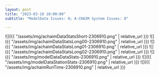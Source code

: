 ```yaml
---
layout: post
title: "2023-03-10 10:00:00"
subtitle: "ModelData Issues: 0; A-CHAIM System Issues: 0"

---
```


![]({{ "/assets/img/achaimDataStatsShort-2306910.png" | relative_url }})
![]({{ "/assets/img/achaimDataStatsLong00-2306910.png" | relative_url }})
![]({{ "/assets/img/achaimDataStatsLong01-2306910.png" | relative_url }})
![]({{ "/assets/img/achaimDataStatsLong02-2306910.png" | relative_url }})
![]({{ "/assets/img/modelDataDataStats-2306910.png" | relative_url }})
![]({{ "/assets/img/modelDataStationStats-2306910.png" | relative_url }})
![]({{ "/assets/img/achaimRunTime-2306910.png" | relative_url }})



